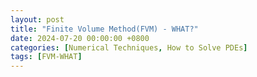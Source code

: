```yaml
---
layout: post
title: "Finite Volume Method(FVM) - WHAT?"
date: 2024-07-20 00:00:00 +0800
categories: [Numerical Techniques, How to Solve PDEs]
tags: [FVM-WHAT]
---
```

